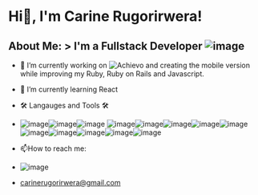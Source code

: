 # Hi👋, I'm Carine Rugorirwera!

## About Me: > I'm a Fullstack Developer ![image](https://github.com/CariTheLight/CariTheLight/assets/122978378/aa16c76f-d210-46ff-aa10-3f58e35eb082)

- 🔭 I’m currently working on ![Achievo](https://www.achievo.me/) and creating the mobile version while improving my Ruby, Ruby on Rails and Javascript.
- 🌱 I’m currently learning React
- 🛠️ Langauges and Tools 🛠️
-  ![image](https://github.com/CariTheLight/CariTheLight/assets/122978378/488f4c25-92a4-44bf-9067-43063458b35b)![image](https://github.com/CariTheLight/CariTheLight/assets/122978378/f9520775-ea6e-404c-a9a3-f4d5b87738ab)![image](https://github.com/CariTheLight/CariTheLight/assets/122978378/371bfecc-c8ab-4484-a4e1-d6c0e3221f99)
![image](https://github.com/CariTheLight/CariTheLight/assets/122978378/92681e10-bee0-42f7-b8d8-4265476cbb97)![image](https://github.com/CariTheLight/CariTheLight/assets/122978378/4f4b4a1d-4671-43cc-986f-b43b3a6a7732)![image](https://github.com/CariTheLight/CariTheLight/assets/122978378/c15b46f0-9326-462a-945c-72b767b4ec0f)![image](https://github.com/CariTheLight/CariTheLight/assets/122978378/3a9bf11d-b268-48c4-b4ca-4f842372a124)![image](https://github.com/CariTheLight/CariTheLight/assets/122978378/a4248b62-55d6-4ff9-b301-24ffd0a569ee)![image](https://github.com/CariTheLight/CariTheLight/assets/122978378/b4ac17c6-791d-414c-a157-b9cdc85d24b1)![image](https://github.com/CariTheLight/CariTheLight/assets/122978378/68fb0724-f0af-4f8e-9d1c-b824c8891494)![image](https://github.com/CariTheLight/CariTheLight/assets/122978378/cf0e478a-c531-4734-a3fa-a1e5cb6d8ab1)![image](https://github.com/CariTheLight/CariTheLight/assets/122978378/8c8fc7f0-b4fa-4418-b73d-c992e73eedfd)![image](https://github.com/CariTheLight/CariTheLight/assets/122978378/2be553ef-87f1-468d-92ae-3cf065b1745f)

- 📫How to reach me:
- ![image](https://github.com/CariTheLight/CariTheLight/assets/122978378/7fbb3cde-344b-4373-b41e-c77f07ef0514)
- carinerugorirwera@gmail.com


